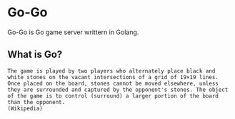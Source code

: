 Go-Go
=====

Go-Go is Go game server writtern in Golang.

What is Go?
-----------

    The game is played by two players who alternately place black and white stones on the vacant intersections of a grid of 19×19 lines. Once placed on the board, stones cannot be moved elsewhere, unless they are surrounded and captured by the opponent's stones. The object of the game is to control (surround) a larger portion of the board than the opponent.
    (Wikipedia)


